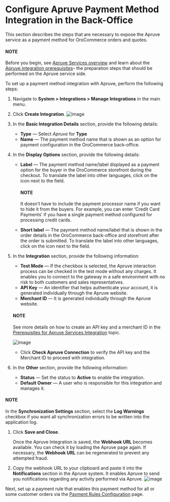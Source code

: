 <a id="user-guide-payment-configuration-payment-method-integration-apruve"></a>

# Configure Apruve Payment Method Integration in the Back-Office

This section describes the steps that are necessary to expose the Apruve service as a payment method for OroCommerce orders and quotes.

#### NOTE
Before you begin, see [Apruve Services overview](index.md#user-guide-payment-payment-providers-overview-apruve) and learn about the [Apruve integration prerequisites](apruve-prerequisites.md#user-guide-payment-prerequisites-apruve)– the preparation steps that should be performed on the Apruve service side.

<!-- begin -->

To set up a payment method integration with Apruve, perform the following steps:

1. Navigate to **System > Integrations > Manage Integrations** in the main menu.
2. Click **Create Integration**.
   ![image](user/img/system/integrations/apruve/apruve_integration_1.png)
3. In the **Basic Integration Details** section, provide the following details:
   * **Type** — Select *Apruve* for **Type**
   * **Name** — The payment method name that is shown as an option for payment configuration in the OroCommerce back-office.
4. In the **Display Options** section, provide the following details:
   * **Label** — The payment method name/label displayed as a payment option for the buyer in the OroCommerce storefront during the checkout. To translate the label into other languages, click on the <i class="fas fa-language" aria-hidden="true"></i> icon next to the field.

     #### NOTE
     It doesn’t have to include the payment processor name if you want to hide it from the buyers. For example, you can enter ‘Credit Card Payments’ if you have a single payment method configured for processing credit cards.
   * **Short label** — The payment method name/label that is shown in the order details in the OroCommerce back-office and storefront after the order is submitted. To translate the label into other languages, click on the <i class="fas fa-language" aria-hidden="true"></i> icon next to the field.
5. In the **Integration** section, provide the following information:
   * **Test Mode** — If the checkbox is selected, the Apruve interaction process can be checked in the test mode without any charges. It enables you to connect to the gateway in a safe environment with no risk to both customers and sales representatives.
   * **API Key** — An identifier that helps authenticate your account, it is generated individually through the Apruve website.
   * **Merchant ID** — It is generated individually through the Apruve website.

   #### NOTE
   See more details on how to create an API key and a merchant ID in the [Prerequisites for Apruve Services Integration](apruve-prerequisites.md#user-guide-payment-prerequisites-apruve) topic.

   ![image](user/img/system/integrations/apruve/apruve_integration_2.png)
   * Click **Check Apruve Connection** to verify the API key and the Merchant ID to proceed with integration.
6. In the **Other** section, provide the following information:
   * **Status**  — Set the status to **Active** to enable the integration.
   * **Default Owner** — A user who is responsible for this integration and manages it.

#### NOTE
In the **Synchronization Settings** section, select the **Log Warnings** checkbox if you want all synchronization errors to be written into the application log.

1. Click **Save and Close**.

   Once the Apruve Integration is saved, the **Webhook URL** becomes available. You can check it by loading the Apruve page again. If necessary, the **Webhook URL** can be regenerated to prevent any attempted fraud.
2. Copy the webhook URL to your clipboard and paste it into the **Notifications** section in the Apruve system. It enables Apruve to send you notifications regarding any activity performed via Apruve.
   ![image](user/img/system/integrations/apruve/apruve_integration_3.1.png)

Next, set up a payment rule that enables this payment method for all or some customer orders via the [Payment Rules Configuration](../../../payment-rules/index.md#sys-payment-rules) page.

<!-- fa-bars = fa-navicon -->
<!-- Ic Tiles is used as Set As Default in saved views, and as tiles in display layout options -->
<!-- IcPencil refers to Rename in Commerce and Inline Editing in CRM -->
<!-- Check mark in the square. -->
<!-- SortDesc is also used as drop-down arrow -->
<!-- A -->
<!-- B -->
<!-- C -->
<!-- D -->
<!-- E -->
<!-- F -->
<!-- G -->
<!-- H -->
<!-- I -->
<!-- L -->
<!-- M -->
<!-- P -->
<!-- R -->
<!-- S -->
<!-- T -->
<!-- U -->
<!-- Z -->
